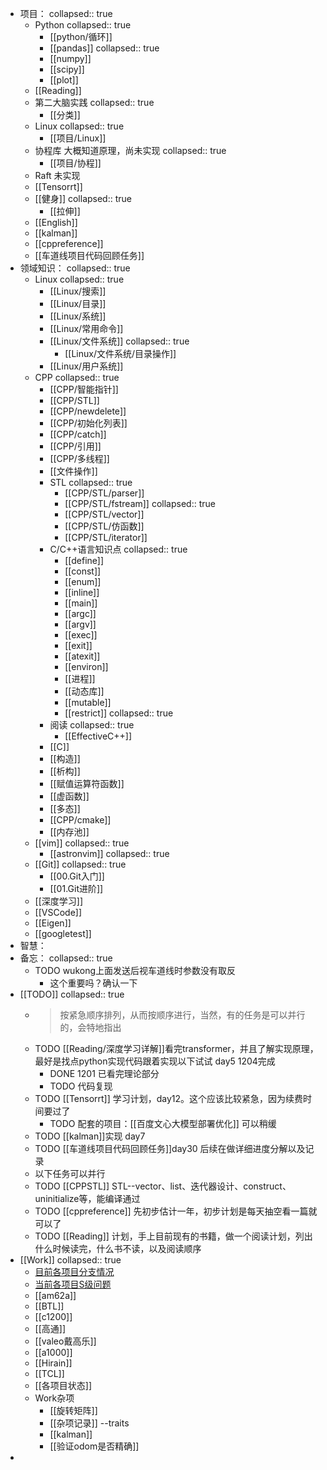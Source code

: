 - 项目：
  collapsed:: true
	- Python
	  collapsed:: true
		- [[python/循环]]
		- [[pandas]]
		  collapsed:: true
		- [[numpy]]
		- [[scipy]]
		- [[plot]]
	- [[Reading]]
	- 第二大脑实践
	  collapsed:: true
		- [[分类]]
	- Linux
	  collapsed:: true
		- [[项目/Linux]]
	- 协程库 大概知道原理，尚未实现
	  collapsed:: true
		- [[项目/协程]]
	- Raft 未实现
	- [[Tensorrt]]
	- [[健身]]
	  collapsed:: true
		- [[拉伸]]
	- [[English]]
	- [[kalman]]
	- [[cppreference]]
	- [[车道线项目代码回顾任务]]
- 领域知识：
  collapsed:: true
	- Linux
	  collapsed:: true
		- [[Linux/搜索]]
		- [[Linux/目录]]
		- [[Linux/系统]]
		- [[Linux/常用命令]]
		- [[Linux/文件系统]]
		  collapsed:: true
			- [[Linux/文件系统/目录操作]]
		- [[Linux/用户系统]]
	- CPP
	  collapsed:: true
		- [[CPP/智能指针]]
		- [[CPP/STL]]
		- [[CPP/newdelete]]
		- [[CPP/初始化列表]]
		- [[CPP/catch]]
		- [[CPP/引用]]
		- [[CPP/多线程]]
		- [[文件操作]]
		- STL
		  collapsed:: true
			- [[CPP/STL/parser]]
			- [[CPP/STL/fstream]]
			  collapsed:: true
			- [[CPP/STL/vector]]
			- [[CPP/STL/仿函数]]
			- [[CPP/STL/iterator]]
		- C/C++语言知识点
		  collapsed:: true
			- [[define]]
			- [[const]]
			- [[enum]]
			- [[inline]]
			- [[main]]
			- [[argc]]
			- [[argv]]
			- [[exec]]
			- [[exit]]
			- [[atexit]]
			- [[environ]]
			- [[进程]]
			- [[动态库]]
			- [[mutable]]
			- [[restrict]]
			  collapsed:: true
		- 阅读
		  collapsed:: true
			- [[EffectiveC++]]
		- [[C]]
		- [[构造]]
		- [[析构]]
		- [[赋值运算符函数]]
		- [[虚函数]]
		- [[多态]]
		- [[CPP/cmake]]
		- [[内存池]]
	- [[vim]]
	  collapsed:: true
		- [[astronvim]]
		  collapsed:: true
	- [[Git]]
	  collapsed:: true
		- [[00.Git入门]]
		- [[01.Git进阶]]
	- [[深度学习]]
	- [[VSCode]]
	- [[Eigen]]
	- [[googletest]]
- 智慧：
- 备忘：
  collapsed:: true
	- TODO wukong上面发送后视车道线时参数没有取反
		- 这个重要吗？确认一下
- [[TODO]]
  collapsed:: true
	- > 按紧急顺序排列，从而按顺序进行，当然，有的任务是可以并行的，会特地指出
	- TODO [[Reading/深度学习详解]]看完transformer，并且了解实现原理，最好是找点python实现代码跟着实现以下试试 day5 1204完成
		- DONE 1201 已看完理论部分
		- TODO 代码复现
	- TODO [[Tensorrt]] 学习计划，day12。这个应该比较紧急，因为续费时间要过了
		- TODO 配套的项目：[[百度文心大模型部署优化]] 可以稍缓
	- TODO [[kalman]]实现 day7
	- TODO [[车道线项目代码回顾任务]]day30 后续在做详细进度分解以及记录
	- 以下任务可以并行
	- TODO [[CPPSTL]] STL--vector、list、迭代器设计、construct、uninitialize等，能编译通过
	- TODO [[cppreference]] 先初步估计一年，初步计划是每天抽空看一篇就可以了
	- TODO [[Reading]] 计划，手上目前现有的书籍，做一个阅读计划，列出什么时候读完，什么书不读，以及阅读顺序
- [[Work]]
  collapsed:: true
	- [目前各项目分支情况](https://yhikd4my59.feishu.cn/base/X8wgbjEDfauGC9sDaADc601vnmc?table=tblTCF9yaZhiN2fO&view=vewXZ397yV)
	- [当前各项目S级问题](https://yhikd4my59.feishu.cn/wiki/VKcKwbEosiCDYDk0l64cVMhHnrd)
	- [[am62a]]
	- [[BTL]]
	- [[c1200]]
	- [[高通]]
	- [[valeo戴高乐]]
	- [[a1000]]
	- [[Hirain]]
	- [[TCL]]
	- [[各项目状态]]
	- Work杂项
		- [[旋转矩阵]]
		- [[杂项记录]] --traits
		- [[kalman]]
		- [[验证odom是否精确]]
-